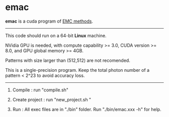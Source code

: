 # emac

**emac** is a cuda program of [EMC methods](https://arxiv.org/pdf/0904.2581v1.pdf).

---

This code should run on a 64-bit **Linux** machine.

NVidia GPU is needed, with compute capability >= 3.0, CUDA version >= 8.0, and GPU global memory >= 4GB.

Patterns with size larger than (512,512) are not recomended.

This is a single-precision program. Keep the total photon number of a pattern < 2^23 to avoid accuracy loss.


---

1. Compile : run "compile.sh"

2. Create project : run "new_project.sh <folder>"

3. Run : All exec files are in "./bin" folder. Run "./bin/emac.xxx -h" for help.